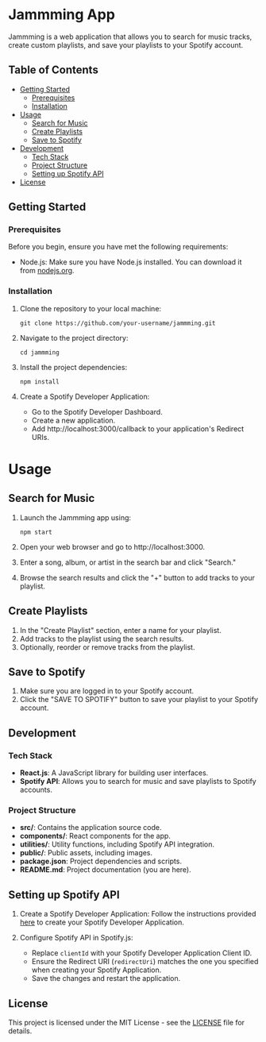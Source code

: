 # Jammming App

Jammming is a web application that allows you to search for music tracks, create custom playlists, and save your playlists to your Spotify account.

## Table of Contents

- [Getting Started](#getting-started)
  - [Prerequisites](#prerequisites)
  - [Installation](#installation)
- [Usage](#usage)
  - [Search for Music](#search-for-music)
  - [Create Playlists](#create-playlists)
  - [Save to Spotify](#save-to-spotify)
- [Development](#development)
  - [Tech Stack](#tech-stack)
  - [Project Structure](#project-structure)
  - [Setting up Spotify API](#setting-up-spotify-api)
- [License](#license)

## Getting Started

### Prerequisites

Before you begin, ensure you have met the following requirements:

- Node.js: Make sure you have Node.js installed. You can download it from [nodejs.org](https://nodejs.org/).

### Installation

1. Clone the repository to your local machine:

   ```shell
   git clone https://github.com/your-username/jammming.git
1. Navigate to the project directory:

   ```shell
   cd jammming
2. Install the project dependencies:

   ```shell
   npm install
3. Create a Spotify Developer Application:

    * Go to the Spotify Developer Dashboard.
    * Create a new application.
    * Add http://localhost:3000/callback to your application's Redirect URIs.

# Usage

## Search for Music

1. Launch the Jammming app using:

   ```shell
   npm start
   
2. Open your web browser and go to http://localhost:3000.

3. Enter a song, album, or artist in the search bar and click "Search."

4. Browse the search results and click the "+" button to add tracks to your playlist.

## Create Playlists
1. In the "Create Playlist" section, enter a name for your playlist.
2. Add tracks to the playlist using the search results.
3. Optionally, reorder or remove tracks from the playlist.
  
## Save to Spotify

1. Make sure you are logged in to your Spotify account.
2. Click the "SAVE TO SPOTIFY" button to save your playlist to your Spotify account.

## Development

### Tech Stack

- **React.js**: A JavaScript library for building user interfaces.
- **Spotify API**: Allows you to search for music and save playlists to Spotify accounts.

### Project Structure

- **src/**: Contains the application source code.
- **components/**: React components for the app.
- **utilities/**: Utility functions, including Spotify API integration.
- **public/**: Public assets, including images.
- **package.json**: Project dependencies and scripts.
- **README.md**: Project documentation (you are here).

## Setting up Spotify API

1. Create a Spotify Developer Application: Follow the instructions provided [here](https://developer.spotify.com/documentation/general/guides/app-settings/#register-your-app) to create your Spotify Developer Application.

2. Configure Spotify API in Spotify.js:
   - Replace `clientId` with your Spotify Developer Application Client ID.
   - Ensure the Redirect URI (`redirectUri`) matches the one you specified when creating your Spotify Application.
   - Save the changes and restart the application.

## License

This project is licensed under the MIT License - see the [LICENSE](LICENSE) file for details.
